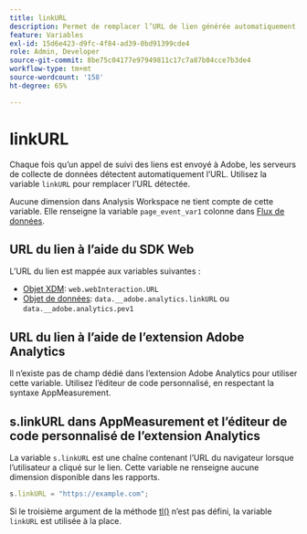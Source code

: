 ```yaml
---
title: linkURL
description: Permet de remplacer l’URL de lien générée automatiquement utilisée par AppMeasurement dans les appels de suivi des liens.
feature: Variables
exl-id: 15d6e423-d9fc-4f84-ad39-0bd91399cde4
role: Admin, Developer
source-git-commit: 8be75c04177e97949811c17c7a87b04cce7b3de4
workflow-type: tm+mt
source-wordcount: '158'
ht-degree: 65%

---
```


# linkURL

Chaque fois qu’un appel de suivi des liens est envoyé à Adobe, les serveurs de collecte de données détectent automatiquement l’URL. Utilisez la variable `linkURL` pour remplacer l’URL détectée.

Aucune dimension dans Analysis Workspace ne tient compte de cette variable. Elle renseigne la variable `page_event_var1` colonne dans [Flux de données](/help/export/analytics-data-feed/data-feed-overview.md).

## URL du lien à l’aide du SDK Web

L’URL du lien est mappée aux variables suivantes :

* [Objet XDM](/help/implement/aep-edge/xdm-var-mapping.md): `web.webInteraction.URL`
* [Objet de données](/help/implement/aep-edge/data-var-mapping.md): `data.__adobe.analytics.linkURL` ou `data.__adobe.analytics.pev1`

## URL du lien à l’aide de l’extension Adobe Analytics

Il n’existe pas de champ dédié dans l’extension Adobe Analytics pour utiliser cette variable. Utilisez l’éditeur de code personnalisé, en respectant la syntaxe AppMeasurement.

## s.linkURL dans AppMeasurement et l’éditeur de code personnalisé de l’extension Analytics

La variable `s.linkURL` est une chaîne contenant l’URL du navigateur lorsque l’utilisateur a cliqué sur le lien. Cette variable ne renseigne aucune dimension disponible dans les rapports.

```js
s.linkURL = "https://example.com";
```

Si le troisième argument de la méthode [tl()](../functions/tl-method.md) n’est pas défini, la variable `linkURL` est utilisée à la place.
